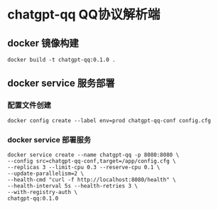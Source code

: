 # chatgpt-qq QQ协议解析端

## docker 镜像构建
```
docker build -t chatgpt-qq:0.1.0 .
```

## docker service 服务部署

### 配置文件创建
```
docker config create --label env=prod chatgpt-qq-conf config.cfg
```

### docker service 部署服务
```
docker service create --name chatgpt-qq -p 8080:8080 \
--config src=chatgpt-qq-conf,target=/app/config.cfg \
--replicas 3 --limit-cpu 0.3 --reserve-cpu 0.1 \
--update-parallelism=2 \
--health-cmd "curl -f http://localhost:8080/health" \
--health-interval 5s --health-retries 3 \
--with-registry-auth \
chatgpt-qq:0.1.0
```
